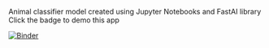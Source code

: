 Animal classifier model created using Jupyter Notebooks and FastAI library
Click the badge to demo this app

[![Binder](https://mybinder.org/badge_logo.svg)](https://mybinder.org/v2/gh/JMooreo/deep-learning-animals/HEAD?urlpath=%2Fvoila%2Frender%2Fnotebook.ipynb)
